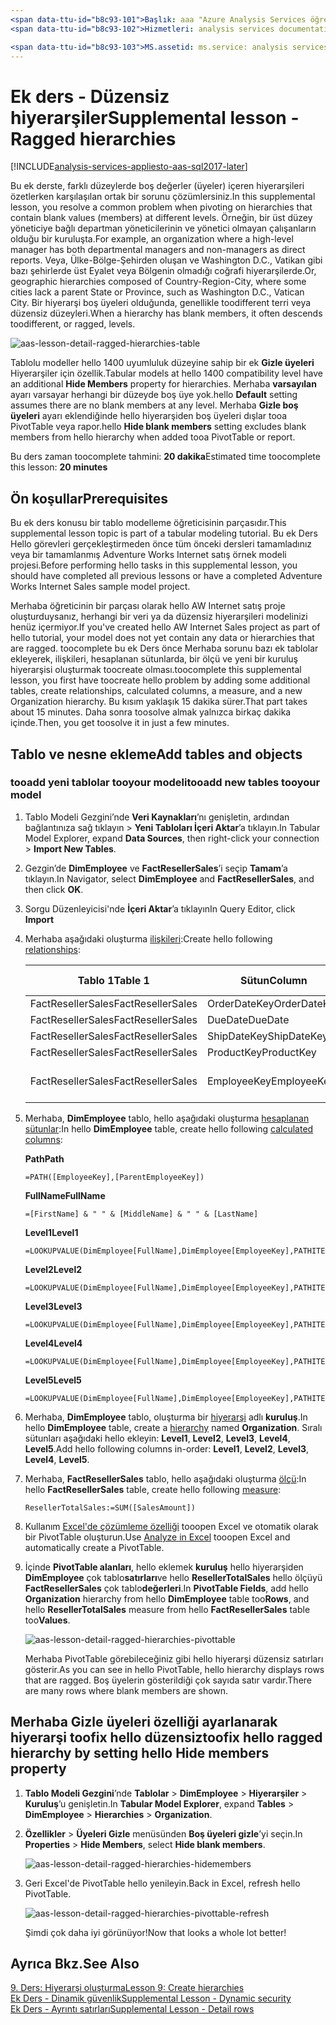 ```yaml
---
<span data-ttu-id="b8c93-101">Başlık: aaa "Azure Analysis Services öğretici ek Ders: düzensiz hiyerarşileri | Microsoft Docs"Açıklama: toofix hiyerarşileri hello Azure Analysis Services öğreticide nasıl düzensiz açıklar.</span><span class="sxs-lookup"><span data-stu-id="b8c93-101">title: aaa"Azure Analysis Services tutorial supplemental lesson: Ragged hierarchies | Microsoft Docs" description: Describes how toofix ragged hierarchies in hello Azure Analysis Services tutorial.</span></span>
<span data-ttu-id="b8c93-102">Hizmetleri: analysis services documentationcenter: '' Yazar: minewiskan Yöneticisi: erikre Düzenleyicisi: '' etiketler: ''</span><span class="sxs-lookup"><span data-stu-id="b8c93-102">services: analysis-services documentationcenter: '' author: minewiskan manager: erikre editor: '' tags: ''</span></span>

<span data-ttu-id="b8c93-103">MS.assetid: ms.service: analysis services ms.devlang: NA ms.topic: get-makalesi ms.tgt_pltfrm: NA ms.workload: na ms.date: 26/05/2017 ms.author: owend</span><span class="sxs-lookup"><span data-stu-id="b8c93-103">ms.assetid: ms.service: analysis-services ms.devlang: NA ms.topic: get-started-article ms.tgt_pltfrm: NA ms.workload: na ms.date: 05/26/2017 ms.author: owend</span></span>
---
```

# <a name="supplemental-lesson---ragged-hierarchies"></a><span data-ttu-id="b8c93-104">Ek ders - Düzensiz hiyerarşiler</span><span class="sxs-lookup"><span data-stu-id="b8c93-104">Supplemental lesson - Ragged hierarchies</span></span>

[!INCLUDE[analysis-services-appliesto-aas-sql2017-later](../../../includes/analysis-services-appliesto-aas-sql2017-later.md)]

<span data-ttu-id="b8c93-105">Bu ek derste, farklı düzeylerde boş değerler (üyeler) içeren hiyerarşileri özetlerken karşılaşılan ortak bir sorunu çözümlersiniz.</span><span class="sxs-lookup"><span data-stu-id="b8c93-105">In this supplemental lesson, you resolve a common problem when pivoting on hierarchies that contain blank values (members) at different levels.</span></span> <span data-ttu-id="b8c93-106">Örneğin, bir üst düzey yöneticiye bağlı departman yöneticilerinin ve yönetici olmayan çalışanların olduğu bir kuruluşta.</span><span class="sxs-lookup"><span data-stu-id="b8c93-106">For example, an organization where a high-level manager has both departmental managers and non-managers as direct reports.</span></span> <span data-ttu-id="b8c93-107">Veya, Ülke-Bölge-Şehirden oluşan ve Washington D.C., Vatikan gibi bazı şehirlerde üst Eyalet veya Bölgenin olmadığı coğrafi hiyerarşilerde.</span><span class="sxs-lookup"><span data-stu-id="b8c93-107">Or, geographic hierarchies composed of Country-Region-City, where some cities lack a parent State or Province, such as Washington D.C., Vatican City.</span></span> <span data-ttu-id="b8c93-108">Bir hiyerarşi boş üyeleri olduğunda, genellikle toodifferent terri veya düzensiz düzeyleri.</span><span class="sxs-lookup"><span data-stu-id="b8c93-108">When a hierarchy has blank members, it often descends toodifferent, or ragged, levels.</span></span>

![aas-lesson-detail-ragged-hierarchies-table](../tutorials/media/aas-lesson-detail-ragged-hierarchies-table.png)

<span data-ttu-id="b8c93-110">Tablolu modeller hello 1400 uyumluluk düzeyine sahip bir ek **Gizle üyeleri** Hiyerarşiler için özellik.</span><span class="sxs-lookup"><span data-stu-id="b8c93-110">Tabular models at hello 1400 compatibility level have an additional **Hide Members** property for hierarchies.</span></span> <span data-ttu-id="b8c93-111">Merhaba **varsayılan** ayarı varsayar herhangi bir düzeyde boş üye yok.</span><span class="sxs-lookup"><span data-stu-id="b8c93-111">hello **Default** setting assumes there are no blank members at any level.</span></span> <span data-ttu-id="b8c93-112">Merhaba **Gizle boş üyeleri** ayarı eklendiğinde hello hiyerarşiden boş üyeleri dışlar tooa PivotTable veya rapor.</span><span class="sxs-lookup"><span data-stu-id="b8c93-112">hello **Hide blank members** setting excludes blank members from hello hierarchy when added tooa PivotTable or report.</span></span>  
  
<span data-ttu-id="b8c93-113">Bu ders zaman toocomplete tahmini: **20 dakika**</span><span class="sxs-lookup"><span data-stu-id="b8c93-113">Estimated time toocomplete this lesson: **20 minutes**</span></span>  
  
## <a name="prerequisites"></a><span data-ttu-id="b8c93-114">Ön koşullar</span><span class="sxs-lookup"><span data-stu-id="b8c93-114">Prerequisites</span></span>  
<span data-ttu-id="b8c93-115">Bu ek ders konusu bir tablo modelleme öğreticisinin parçasıdır.</span><span class="sxs-lookup"><span data-stu-id="b8c93-115">This supplemental lesson topic is part of a tabular modeling tutorial.</span></span> <span data-ttu-id="b8c93-116">Bu ek Ders Hello görevleri gerçekleştirmeden önce tüm önceki dersleri tamamladınız veya bir tamamlanmış Adventure Works Internet satış örnek modeli projesi.</span><span class="sxs-lookup"><span data-stu-id="b8c93-116">Before performing hello tasks in this supplemental lesson, you should have completed all previous lessons or have a completed Adventure Works Internet Sales sample model project.</span></span> 

<span data-ttu-id="b8c93-117">Merhaba öğreticinin bir parçası olarak hello AW Internet satış proje oluşturduysanız, herhangi bir veri ya da düzensiz hiyerarşileri modelinizi henüz içermiyor.</span><span class="sxs-lookup"><span data-stu-id="b8c93-117">If you've created hello AW Internet Sales project as part of hello tutorial, your model does not yet contain any data or hierarchies that are ragged.</span></span> <span data-ttu-id="b8c93-118">toocomplete bu ek Ders önce Merhaba sorunu bazı ek tablolar ekleyerek, ilişkileri, hesaplanan sütunlarda, bir ölçü ve yeni bir kuruluş hiyerarşisi oluşturmak toocreate olması.</span><span class="sxs-lookup"><span data-stu-id="b8c93-118">toocomplete this supplemental lesson, you first have toocreate hello problem by adding some additional tables, create relationships, calculated columns, a measure, and a new Organization hierarchy.</span></span> <span data-ttu-id="b8c93-119">Bu kısım yaklaşık 15 dakika sürer.</span><span class="sxs-lookup"><span data-stu-id="b8c93-119">That part takes about 15 minutes.</span></span> <span data-ttu-id="b8c93-120">Daha sonra toosolve almak yalnızca birkaç dakika içinde.</span><span class="sxs-lookup"><span data-stu-id="b8c93-120">Then, you get toosolve it in just a few minutes.</span></span>  

## <a name="add-tables-and-objects"></a><span data-ttu-id="b8c93-121">Tablo ve nesne ekleme</span><span class="sxs-lookup"><span data-stu-id="b8c93-121">Add tables and objects</span></span>
  
### <a name="tooadd-new-tables-tooyour-model"></a><span data-ttu-id="b8c93-122">tooadd yeni tablolar tooyour modeli</span><span class="sxs-lookup"><span data-stu-id="b8c93-122">tooadd new tables tooyour model</span></span>
  
1.  <span data-ttu-id="b8c93-123">Tablo Modeli Gezgini’nde **Veri Kaynakları**’nı genişletin, ardından bağlantınıza sağ tıklayın > **Yeni Tabloları İçeri Aktar**’a tıklayın.</span><span class="sxs-lookup"><span data-stu-id="b8c93-123">In Tabular Model Explorer, expand **Data Sources**, then right-click your connection > **Import New Tables**.</span></span>
  
2.  <span data-ttu-id="b8c93-124">Gezgin’de **DimEmployee** ve **FactResellerSales**’i seçip **Tamam**’a tıklayın.</span><span class="sxs-lookup"><span data-stu-id="b8c93-124">In Navigator, select **DimEmployee** and **FactResellerSales**, and then click **OK**.</span></span>

3.  <span data-ttu-id="b8c93-125">Sorgu Düzenleyicisi'nde **İçeri Aktar**’a tıklayın</span><span class="sxs-lookup"><span data-stu-id="b8c93-125">In Query Editor, click **Import**</span></span>

4.  <span data-ttu-id="b8c93-126">Merhaba aşağıdaki oluşturma [ilişkileri](../tutorials/aas-lesson-4-create-relationships.md):</span><span class="sxs-lookup"><span data-stu-id="b8c93-126">Create hello following [relationships](../tutorials/aas-lesson-4-create-relationships.md):</span></span>

    | <span data-ttu-id="b8c93-127">Tablo 1</span><span class="sxs-lookup"><span data-stu-id="b8c93-127">Table 1</span></span>           | <span data-ttu-id="b8c93-128">Sütun</span><span class="sxs-lookup"><span data-stu-id="b8c93-128">Column</span></span>       | <span data-ttu-id="b8c93-129">Filtre Yönü</span><span class="sxs-lookup"><span data-stu-id="b8c93-129">Filter Direction</span></span>   | <span data-ttu-id="b8c93-130">Tablo 2</span><span class="sxs-lookup"><span data-stu-id="b8c93-130">Table 2</span></span>     | <span data-ttu-id="b8c93-131">Sütun</span><span class="sxs-lookup"><span data-stu-id="b8c93-131">Column</span></span>      | <span data-ttu-id="b8c93-132">Etkin</span><span class="sxs-lookup"><span data-stu-id="b8c93-132">Active</span></span> |
    |-------------------|--------------|--------------------|-------------|-------------|--------|
    | <span data-ttu-id="b8c93-133">FactResellerSales</span><span class="sxs-lookup"><span data-stu-id="b8c93-133">FactResellerSales</span></span> | <span data-ttu-id="b8c93-134">OrderDateKey</span><span class="sxs-lookup"><span data-stu-id="b8c93-134">OrderDateKey</span></span> | <span data-ttu-id="b8c93-135">Varsayılan</span><span class="sxs-lookup"><span data-stu-id="b8c93-135">Default</span></span>            | <span data-ttu-id="b8c93-136">DimDate</span><span class="sxs-lookup"><span data-stu-id="b8c93-136">DimDate</span></span>     | <span data-ttu-id="b8c93-137">Tarih</span><span class="sxs-lookup"><span data-stu-id="b8c93-137">Date</span></span>        | <span data-ttu-id="b8c93-138">Evet</span><span class="sxs-lookup"><span data-stu-id="b8c93-138">Yes</span></span>    |
    | <span data-ttu-id="b8c93-139">FactResellerSales</span><span class="sxs-lookup"><span data-stu-id="b8c93-139">FactResellerSales</span></span> | <span data-ttu-id="b8c93-140">DueDate</span><span class="sxs-lookup"><span data-stu-id="b8c93-140">DueDate</span></span>      | <span data-ttu-id="b8c93-141">Varsayılan</span><span class="sxs-lookup"><span data-stu-id="b8c93-141">Default</span></span>            | <span data-ttu-id="b8c93-142">DimDate</span><span class="sxs-lookup"><span data-stu-id="b8c93-142">DimDate</span></span>     | <span data-ttu-id="b8c93-143">Tarih</span><span class="sxs-lookup"><span data-stu-id="b8c93-143">Date</span></span>        | <span data-ttu-id="b8c93-144">Hayır</span><span class="sxs-lookup"><span data-stu-id="b8c93-144">No</span></span>     |
    | <span data-ttu-id="b8c93-145">FactResellerSales</span><span class="sxs-lookup"><span data-stu-id="b8c93-145">FactResellerSales</span></span> | <span data-ttu-id="b8c93-146">ShipDateKey</span><span class="sxs-lookup"><span data-stu-id="b8c93-146">ShipDateKey</span></span>  | <span data-ttu-id="b8c93-147">Varsayılan</span><span class="sxs-lookup"><span data-stu-id="b8c93-147">Default</span></span>            | <span data-ttu-id="b8c93-148">DimDate</span><span class="sxs-lookup"><span data-stu-id="b8c93-148">DimDate</span></span>     | <span data-ttu-id="b8c93-149">Tarih</span><span class="sxs-lookup"><span data-stu-id="b8c93-149">Date</span></span>        | <span data-ttu-id="b8c93-150">Hayır</span><span class="sxs-lookup"><span data-stu-id="b8c93-150">No</span></span>     |
    | <span data-ttu-id="b8c93-151">FactResellerSales</span><span class="sxs-lookup"><span data-stu-id="b8c93-151">FactResellerSales</span></span> | <span data-ttu-id="b8c93-152">ProductKey</span><span class="sxs-lookup"><span data-stu-id="b8c93-152">ProductKey</span></span>   | <span data-ttu-id="b8c93-153">Varsayılan</span><span class="sxs-lookup"><span data-stu-id="b8c93-153">Default</span></span>            | <span data-ttu-id="b8c93-154">DimProduct</span><span class="sxs-lookup"><span data-stu-id="b8c93-154">DimProduct</span></span>  | <span data-ttu-id="b8c93-155">ProductKey</span><span class="sxs-lookup"><span data-stu-id="b8c93-155">ProductKey</span></span>  | <span data-ttu-id="b8c93-156">Evet</span><span class="sxs-lookup"><span data-stu-id="b8c93-156">Yes</span></span>    |
    | <span data-ttu-id="b8c93-157">FactResellerSales</span><span class="sxs-lookup"><span data-stu-id="b8c93-157">FactResellerSales</span></span> | <span data-ttu-id="b8c93-158">EmployeeKey</span><span class="sxs-lookup"><span data-stu-id="b8c93-158">EmployeeKey</span></span>  | <span data-ttu-id="b8c93-159">tooBoth tabloları</span><span class="sxs-lookup"><span data-stu-id="b8c93-159">tooBoth Tables</span></span> | <span data-ttu-id="b8c93-160">DimEmployee</span><span class="sxs-lookup"><span data-stu-id="b8c93-160">DimEmployee</span></span> | <span data-ttu-id="b8c93-161">EmployeeKey</span><span class="sxs-lookup"><span data-stu-id="b8c93-161">EmployeeKey</span></span> | <span data-ttu-id="b8c93-162">Evet</span><span class="sxs-lookup"><span data-stu-id="b8c93-162">Yes</span></span>    |

5. <span data-ttu-id="b8c93-163">Merhaba, **DimEmployee** tablo, hello aşağıdaki oluşturma [hesaplanan sütunlar](../tutorials/aas-lesson-5-create-calculated-columns.md):</span><span class="sxs-lookup"><span data-stu-id="b8c93-163">In hello **DimEmployee** table, create hello following [calculated columns](../tutorials/aas-lesson-5-create-calculated-columns.md):</span></span> 

    <span data-ttu-id="b8c93-164">**Path**</span><span class="sxs-lookup"><span data-stu-id="b8c93-164">**Path**</span></span> 
    ```
    =PATH([EmployeeKey],[ParentEmployeeKey])
    ```

    <span data-ttu-id="b8c93-165">**FullName**</span><span class="sxs-lookup"><span data-stu-id="b8c93-165">**FullName**</span></span> 
    ```
    =[FirstName] & " " & [MiddleName] & " " & [LastName]
    ```

    <span data-ttu-id="b8c93-166">**Level1**</span><span class="sxs-lookup"><span data-stu-id="b8c93-166">**Level1**</span></span> 
    ```
    =LOOKUPVALUE(DimEmployee[FullName],DimEmployee[EmployeeKey],PATHITEM([Path],1,1)) 
    ```

    <span data-ttu-id="b8c93-167">**Level2**</span><span class="sxs-lookup"><span data-stu-id="b8c93-167">**Level2**</span></span> 
    ```
    =LOOKUPVALUE(DimEmployee[FullName],DimEmployee[EmployeeKey],PATHITEM([Path],1,2)) 
    ```

    <span data-ttu-id="b8c93-168">**Level3**</span><span class="sxs-lookup"><span data-stu-id="b8c93-168">**Level3**</span></span> 
    ```
    =LOOKUPVALUE(DimEmployee[FullName],DimEmployee[EmployeeKey],PATHITEM([Path],1,3)) 
    ```

    <span data-ttu-id="b8c93-169">**Level4**</span><span class="sxs-lookup"><span data-stu-id="b8c93-169">**Level4**</span></span> 
    ```
    =LOOKUPVALUE(DimEmployee[FullName],DimEmployee[EmployeeKey],PATHITEM([Path],1,4)) 
    ```

    <span data-ttu-id="b8c93-170">**Level5**</span><span class="sxs-lookup"><span data-stu-id="b8c93-170">**Level5**</span></span> 
    ```
    =LOOKUPVALUE(DimEmployee[FullName],DimEmployee[EmployeeKey],PATHITEM([Path],1,5)) 
    ```

6.  <span data-ttu-id="b8c93-171">Merhaba, **DimEmployee** tablo, oluşturma bir [hiyerarşi](../tutorials/aas-lesson-9-create-hierarchies.md) adlı **kuruluş**.</span><span class="sxs-lookup"><span data-stu-id="b8c93-171">In hello **DimEmployee** table, create a [hierarchy](../tutorials/aas-lesson-9-create-hierarchies.md) named **Organization**.</span></span> <span data-ttu-id="b8c93-172">Sıralı sütunları aşağıdaki hello ekleyin: **Level1**, **Level2**, **Level3**, **Level4**, **Level5**.</span><span class="sxs-lookup"><span data-stu-id="b8c93-172">Add hello following columns in-order: **Level1**, **Level2**, **Level3**, **Level4**, **Level5**.</span></span>

7.  <span data-ttu-id="b8c93-173">Merhaba, **FactResellerSales** tablo, hello aşağıdaki oluşturma [ölçü](../tutorials/aas-lesson-6-create-measures.md):</span><span class="sxs-lookup"><span data-stu-id="b8c93-173">In hello **FactResellerSales** table, create hello following [measure](../tutorials/aas-lesson-6-create-measures.md):</span></span>

    ```
    ResellerTotalSales:=SUM([SalesAmount])
    ```

8.  <span data-ttu-id="b8c93-174">Kullanım [Excel'de çözümleme özelliği](../tutorials/aas-lesson-12-analyze-in-excel.md) tooopen Excel ve otomatik olarak bir PivotTable oluşturun.</span><span class="sxs-lookup"><span data-stu-id="b8c93-174">Use [Analyze in Excel](../tutorials/aas-lesson-12-analyze-in-excel.md) tooopen Excel and automatically create a PivotTable.</span></span>

9.  <span data-ttu-id="b8c93-175">İçinde **PivotTable alanları**, hello eklemek **kuruluş** hello hiyerarşiden **DimEmployee** çok tablo**satırları**ve hello **ResellerTotalSales** hello ölçüyü **FactResellerSales** çok tablo**değerleri**.</span><span class="sxs-lookup"><span data-stu-id="b8c93-175">In **PivotTable Fields**, add hello **Organization** hierarchy from hello **DimEmployee** table too**Rows**, and hello **ResellerTotalSales** measure from hello **FactResellerSales**  table too**Values**.</span></span>

    ![aas-lesson-detail-ragged-hierarchies-pivottable](../tutorials/media/aas-lesson-detail-ragged-hierarchies-pivottable.png)

    <span data-ttu-id="b8c93-177">Merhaba PivotTable görebileceğiniz gibi hello hiyerarşi düzensiz satırları gösterir.</span><span class="sxs-lookup"><span data-stu-id="b8c93-177">As you can see in hello PivotTable, hello hierarchy displays rows that are ragged.</span></span> <span data-ttu-id="b8c93-178">Boş üyelerin gösterildiği çok sayıda satır vardır.</span><span class="sxs-lookup"><span data-stu-id="b8c93-178">There are many rows where blank members are shown.</span></span>

## <a name="toofix-hello-ragged-hierarchy-by-setting-hello-hide-members-property"></a><span data-ttu-id="b8c93-179">Merhaba Gizle üyeleri özelliği ayarlanarak hiyerarşi toofix hello düzensiz</span><span class="sxs-lookup"><span data-stu-id="b8c93-179">toofix hello ragged hierarchy by setting hello Hide members property</span></span>

1.  <span data-ttu-id="b8c93-180">**Tablo Modeli Gezgini**’nde **Tablolar** > **DimEmployee** > **Hiyerarşiler** > **Kuruluş**’u genişletin.</span><span class="sxs-lookup"><span data-stu-id="b8c93-180">In **Tabular Model Explorer**, expand **Tables** > **DimEmployee** > **Hierarchies** > **Organization**.</span></span>

2.  <span data-ttu-id="b8c93-181">**Özellikler** > **Üyeleri Gizle** menüsünden **Boş üyeleri gizle**’yi seçin.</span><span class="sxs-lookup"><span data-stu-id="b8c93-181">In **Properties** > **Hide Members**, select **Hide blank members**.</span></span> 

    ![aas-lesson-detail-ragged-hierarchies-hidemembers](../tutorials/media/aas-lesson-detail-ragged-hierarchies-hidemembers.png)

3.  <span data-ttu-id="b8c93-183">Geri Excel'de PivotTable hello yenileyin.</span><span class="sxs-lookup"><span data-stu-id="b8c93-183">Back in Excel, refresh hello PivotTable.</span></span> 

    ![aas-lesson-detail-ragged-hierarchies-pivottable-refresh](../tutorials/media/aas-lesson-detail-ragged-hierarchies-pivottable-refresh.png)

    <span data-ttu-id="b8c93-185">Şimdi çok daha iyi görünüyor!</span><span class="sxs-lookup"><span data-stu-id="b8c93-185">Now that looks a whole lot better!</span></span>

## <a name="see-also"></a><span data-ttu-id="b8c93-186">Ayrıca Bkz.</span><span class="sxs-lookup"><span data-stu-id="b8c93-186">See Also</span></span>   
[<span data-ttu-id="b8c93-187">9. Ders: Hiyerarşi oluşturma</span><span class="sxs-lookup"><span data-stu-id="b8c93-187">Lesson 9: Create hierarchies</span></span>](../tutorials/aas-lesson-9-create-hierarchies.md)  
[<span data-ttu-id="b8c93-188">Ek Ders - Dinamik güvenlik</span><span class="sxs-lookup"><span data-stu-id="b8c93-188">Supplemental Lesson - Dynamic security</span></span>](../tutorials/aas-supplemental-lesson-dynamic-security.md)  
[<span data-ttu-id="b8c93-189">Ek Ders - Ayrıntı satırları</span><span class="sxs-lookup"><span data-stu-id="b8c93-189">Supplemental Lesson - Detail rows</span></span>](../tutorials/aas-supplemental-lesson-detail-rows.md)  